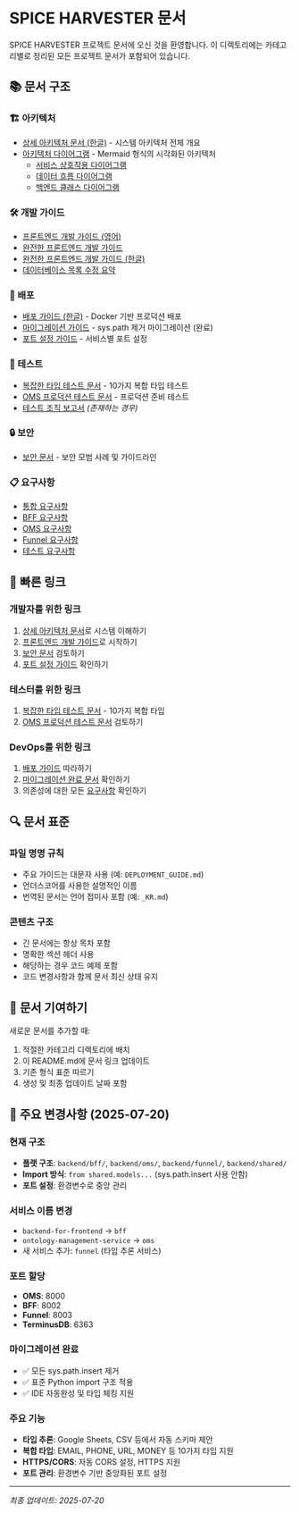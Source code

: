 # SPICE HARVESTER 문서

SPICE HARVESTER 프로젝트 문서에 오신 것을 환영합니다. 이 디렉토리에는 카테고리별로 정리된 모든 프로젝트 문서가 포함되어 있습니다.

## 📚 문서 구조

### 🏗️ 아키텍처
- [상세 아키텍처 문서 (한글)](DETAILED_ARCHITECTURE.md) - 시스템 아키텍처 전체 개요
- [아키텍처 다이어그램](architecture/README.md) - Mermaid 형식의 시각화된 아키텍처
  - [서비스 상호작용 다이어그램](architecture/service_interactions.mmd)
  - [데이터 흐름 다이어그램](architecture/data_flow.mmd)
  - [백엔드 클래스 다이어그램](architecture/backend_classes.mmd)

### 🛠️ 개발 가이드
- [프론트엔드 개발 가이드 (영어)](development/FRONTEND_DEVELOPMENT_GUIDE.md)
- [완전한 프론트엔드 개발 가이드](development/COMPLETE_FRONTEND_DEVELOPMENT_GUIDE.md)
- [완전한 프론트엔드 개발 가이드 (한글)](development/완전한_프론트엔드_개발_가이드.md)
- [데이터베이스 목록 수정 요약](development/DATABASE_LIST_FIX_SUMMARY.md)

### 🚀 배포
- [배포 가이드 (한글)](deployment/DEPLOYMENT_GUIDE.md) - Docker 기반 프로덕션 배포
- [마이그레이션 가이드](../backend/MIGRATION_GUIDE.md) - sys.path 제거 마이그레이션 (완료)
- [포트 설정 가이드](../backend/PORT_CONFIGURATION.md) - 서비스별 포트 설정

### 🧪 테스트
- [복잡한 타입 테스트 문서](testing/COMPLEX_TYPES_TEST_README.md) - 10가지 복합 타입 테스트
- [OMS 프로덕션 테스트 문서](testing/OMS_PRODUCTION_TEST_README.md) - 프로덕션 준비 테스트
- [테스트 조직 보고서](testing/TEST_ORGANIZATION_REPORT.md) *(존재하는 경우)*

### 🔒 보안
- [보안 문서](security/SECURITY.md) - 보안 모범 사례 및 가이드라인

### 📋 요구사항
- [통합 요구사항](requirements/requirements.txt)
- [BFF 요구사항](requirements/bff-requirements.txt)
- [OMS 요구사항](requirements/oms-requirements.txt)
- [Funnel 요구사항](requirements/funnel-requirements.txt)
- [테스트 요구사항](requirements/tests-requirements.txt)

## 📖 빠른 링크

### 개발자를 위한 링크
1. [상세 아키텍처 문서](DETAILED_ARCHITECTURE.md)로 시스템 이해하기
2. [프론트엔드 개발 가이드](development/FRONTEND_DEVELOPMENT_GUIDE.md)로 시작하기
3. [보안 문서](security/SECURITY.md) 검토하기
4. [포트 설정 가이드](../backend/PORT_CONFIGURATION.md) 확인하기

### 테스터를 위한 링크
1. [복잡한 타입 테스트 문서](testing/COMPLEX_TYPES_TEST_README.md) - 10가지 복합 타입
2. [OMS 프로덕션 테스트 문서](testing/OMS_PRODUCTION_TEST_README.md) 검토하기

### DevOps를 위한 링크
1. [배포 가이드](deployment/DEPLOYMENT_GUIDE.md) 따라하기
2. [마이그레이션 완료 문서](../backend/MIGRATION_GUIDE.md) 확인하기
3. 의존성에 대한 모든 [요구사항](requirements/) 확인하기

## 🔍 문서 표준

### 파일 명명 규칙
- 주요 가이드는 대문자 사용 (예: `DEPLOYMENT_GUIDE.md`)
- 언더스코어를 사용한 설명적인 이름
- 번역된 문서는 언어 접미사 포함 (예: `_KR.md`)

### 콘텐츠 구조
- 긴 문서에는 항상 목차 포함
- 명확한 섹션 헤더 사용
- 해당하는 경우 코드 예제 포함
- 코드 변경사항과 함께 문서 최신 상태 유지

## 🤝 문서 기여하기

새로운 문서를 추가할 때:
1. 적절한 카테고리 디렉토리에 배치
2. 이 README.md에 문서 링크 업데이트
3. 기존 형식 표준 따르기
4. 생성 및 최종 업데이트 날짜 포함

## 🌟 주요 변경사항 (2025-07-20)

### 현재 구조
- **플랫 구조**: `backend/bff/`, `backend/oms/`, `backend/funnel/`, `backend/shared/`
- **Import 방식**: `from shared.models...` (sys.path.insert 사용 안함)
- **포트 설정**: 환경변수로 중앙 관리

### 서비스 이름 변경
- `backend-for-frontend` → `bff`
- `ontology-management-service` → `oms`
- 새 서비스 추가: `funnel` (타입 추론 서비스)

### 포트 할당
- **OMS**: 8000
- **BFF**: 8002  
- **Funnel**: 8003
- **TerminusDB**: 6363

### 마이그레이션 완료
- ✅ 모든 sys.path.insert 제거
- ✅ 표준 Python import 구조 적용
- ✅ IDE 자동완성 및 타입 체킹 지원

### 주요 기능
- **타입 추론**: Google Sheets, CSV 등에서 자동 스키마 제안
- **복합 타입**: EMAIL, PHONE, URL, MONEY 등 10가지 타입 지원
- **HTTPS/CORS**: 자동 CORS 설정, HTTPS 지원
- **포트 관리**: 환경변수 기반 중앙화된 포트 설정

---
*최종 업데이트: 2025-07-20*